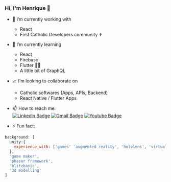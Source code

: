 ### Hi, I'm Henrique 👋

- 🔭 I’m currently working with 
  - React
  - First Catholic Developers community ✝️
- 🌱 I’m currently learning 
  - React
  - Firebase
  - Flutter 🤳🏻
  - A little bit of GraphQL
- 📈 I’m looking to collaborate on 
  - Catholic softwares (Apps, APIs, Backend)
  - React Native / Flutter Apps
- 📫 How to reach me:  
[![Linkedin Badge](https://img.shields.io/badge/-Henrique%20Derosa-6633cc?style=flat-square&logo=Linkedin&logoColor=white&link=https://www.linkedin.com/in/henrique-derosa-85884829/)](https://www.linkedin.com/in/henrique-derosa-85884829/) 
[![Gmail Badge](https://img.shields.io/badge/-Contact%20me-6633cc?style=flat-square&logo=Gmail&logoColor=white&link=mailto:contato.h@gmail.com)](mailto:contato.h@gmail.com)
[![Youtube Badge](https://img.shields.io/badge/-Watch-6633cc?style=flat-square&logo=YouTube&logoColor=white&link=https://www.youtube.com/channel/UCazOsFDHuRE6AErwIPqz5Ew)](https://www.youtube.com/channel/UCazOsFDHuRE6AErwIPqz5Ew)

- ⚡ Fun fact: 
```javascript
background: [
  unity:{
    experience_with: ['games' 'augmented reality', 'hololens', 'virtual reality'],
  },
  'game maker', 
  'phaser framework', 
  'blitzbasic', 
  '3d modelling'
]
```
